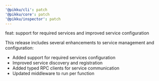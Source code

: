 ```yaml
---
'@pikku/cli': patch
'@pikku/core': patch
'@pikku/inspector': patch
---
```


feat: support for required services and improved service configuration

This release includes several enhancements to service management and configuration:

- Added support for required services configuration
- Improved service discovery and registration
- Added typed RPC clients for service communication
- Updated middleware to run per function
